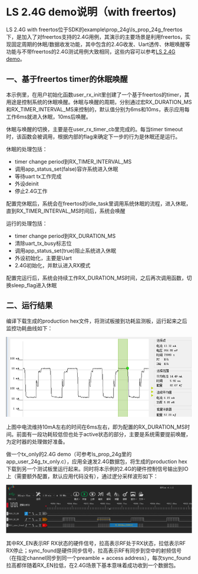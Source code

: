 # LS 2.4G demo说明（with freertos)

LS 2.4G with freertos位于SDK的example\prop_24g\ls_prop_24g_freertos下，是加入了对freertos支持的2.4G用例，其演示的主要场景是利用freertos，实现固定周期的休眠/数据收发功能，其中包含的2.4G收发、Uart透传、休眠唤醒等功能与不带freertos的2.4G测试用例大致相同，这些内容可以参考[LS 2.4G demo](./ls_24g_with_sw_timer_lp0.md)。

## 一、基于freertos timer的休眠唤醒

本示例里，在用户初始化函数user_rx_init里创建了一个基于freertos的timer，其用途是控制系统的休眠唤醒。休眠与唤醒的周期，分别通过宏RX_DURATION_MS和RX_TIMER_INTERVAL_MS来控制的，默认值分别为6ms和10ms，表示应用每工作6ms就进入休眠，10ms后唤醒。

休眠与唤醒的切换，主要是在user_rx_timer_cb里完成的。每当timer timeout时，该函数会被调用，根据内部的flag来确定下一步的行为是休眠还是运行。

休眠的处理包括：

- timer change period到RX_TIMER_INTERVAL_MS
- 调用app_status_set(false)容许系统进入休眠
- 等待uart tx工作完成
- 外设deinit
- 停止2.4G工作

配置完休眠后，系统会在freertos的idle_task里调用系统休眠的流程，进入休眠，直到RX_TIMER_INTERVAL_MS时间后，系统会唤醒

运行的处理包括：

- timer change period到RX_DURATION_MS
- 清除uart_tx_busy标志位
- 调用app_status_set(true)阻止系统进入休眠
- 外设初始化，主要是Uart
- 2.4G初始化，并默认进入RX模式

配置完运行后，系统会持续工作RX_DURATION_MS时间，之后再次调用函数，切换sleep_flag进入休眠

## 二、运行结果

编译下载生成的production hex文件，将测试板接到功耗监测板，运行起来之后监控功耗曲线如下：

![](../../pics/ls24g_freertos_current.png)

上图中电流维持10mA左右的时间在6ms左右，即为配置的RX_DURATION_MS时间。前面有一段功耗较低但也处于active状态的部分，主要是系统需要提前唤醒，为定时器的处理做好准备。

做一个tx_only的2.4G demo（可参考ls_prop_24g里的app_user_24g_tx_only.c），应用全速发2.4G数据包，将生成的production hex下载到另一个测试板里运行起来。同时将本示例的2.4G的硬件控制信号输出到IO上（需要额外配置，默认应用代码没有），通过逻分采样波形如下：

![](../../pics/ls24g_freertos_rf_signals.png)

其中RX_EN表示RF RX状态的硬件信号，拉高表示RF处于RX状态，拉低表示RF RX停止；sync_found是硬件同步信号，拉高表示RF有同步到空中的射频信号（在指定channel同步到同一个preamble + access address），每次sync_found拉高都伴随着RX_EN拉低，在2.4G场景下基本意味着成功收到一个数据包。

